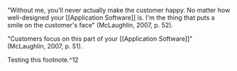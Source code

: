 "Without me, you'll never actually make the customer happy. No matter how well-designed your [[Application Software]] is. I'm the thing that puts a smile on the customer's face" (McLaughlin, 2007, p. 52).

"Customers focus on this part of your [[Application Software]]" (McLaughlin, 2007, p. 51).



Testing this footnote.^12
